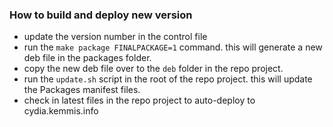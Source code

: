 ### How to build and deploy new version
- update the version number in the control file
- run the `make package FINALPACKAGE=1` command. this will generate a new deb file in the packages folder.
- copy the new deb file over to the `deb` folder in the repo project.
- run the `update.sh` script in the root of the repo project. this will update the Packages manifest files.
- check in latest files in the repo project to auto-deploy to cydia.kemmis.info